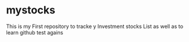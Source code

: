 # mystocks
This is my First repository to tracke y Investment stocks List as well as to learn github
test agains


